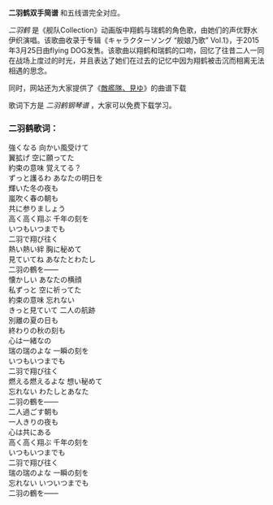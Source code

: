 

**二羽鹤双手简谱** 和五线谱完全对应。

_二羽鹤_ 是《舰队Collection》动画版中翔鹤与瑞鹤的角色歌，由她们的声优野水伊织演唱。该歌曲收录于专辑《キャラクターソング “舰娘乃歌”
Vol.1》，于2015年3月25日由flying
DOG发售。该歌曲以翔鹤和瑞鹤的口吻，回忆了往昔二人一同在战场上度过的时光，并且表达了她们在过去的记忆中因为翔鹤被击沉而相离无法相遇的思念。

同时，网站还为大家提供了《[敵艦隊、見ゆ](Music-3726-敵艦隊-見ゆ--舰队Collection--舰Colle-BGM.html
"敵艦隊、見ゆ")》的曲谱下载

歌词下方是 _二羽鹤钢琴谱_ ，大家可以免费下载学习。

### 二羽鹤歌词：

強くなる 向かい風受けて  
翼拡げ 空に願ってた  
約束の意味 覚えてる？  
ずっと護るわ あなたの明日を  
輝いた冬の夜も  
嵐吹く春の朝も  
共に参りましょう  
高く高く翔ぶ 千年の刻を  
いつもいつまでも  
二羽で翔び往く  
熱い熱い絆 胸に秘めて  
見ていてね あなたとわたし  
二羽の鶴を――  
懐かしい あなたの横顔  
私ずっと 空に祈ってた  
約束の意味 忘れない  
きっと見ていて 二人の航跡  
別離の夏の日も  
終わりの秋の刻も  
心は一緒なの  
瑞の瑞のよな 一瞬の刻を  
いつもいつまでも  
二羽で翔び往く  
燃える燃えるよな 想い秘めて  
忘れない わたしとあなた  
二羽の鶴を――  
二人過ごす朝も  
一人きりの夜も  
心は共にある  
高く高く翔ぶ 千年の刻を  
いつもいつまでも  
二羽で翔び往く  
瑞の瑞のよな 一瞬の刻を  
忘れない いついつまでも  
二羽の鶴を――

